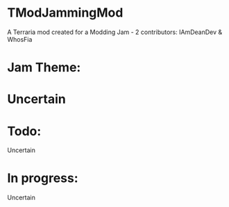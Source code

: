 # TModJammingMod
A Terraria mod created for a Modding Jam - 2 contributors: IAmDeanDev & WhosFia


# Jam Theme:
# Uncertain


# Todo:
Uncertain


# In progress:
Uncertain
